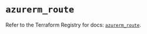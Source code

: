 # `azurerm_route`

Refer to the Terraform Registry for docs: [`azurerm_route`](https://registry.terraform.io/providers/hashicorp/azurerm/4.45.1/docs/resources/route).
